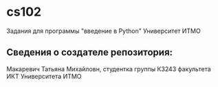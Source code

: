 # cs102

Задания для программы "введение в Python" Университет ИТМО

## Сведения о создателе репозитория:

Макаревич Татьяна Михайловн, студентка  группы К3243 факультета ИКТ Университета ИТМО  

